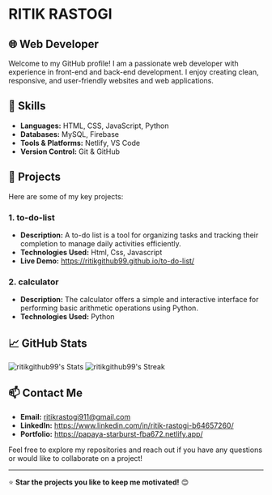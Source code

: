 # RITIK RASTOGI

## 🌐 Web Developer

Welcome to my GitHub profile! I am a passionate web developer with experience in front-end and back-end development. I enjoy creating clean, responsive, and user-friendly websites and web applications.

## 🚀 Skills

- **Languages:** HTML, CSS, JavaScript, Python
- **Databases:** MySQL, Firebase
- **Tools & Platforms:** Netlify, VS Code
- **Version Control:** Git & GitHub

## 📂 Projects

Here are some of my key projects:

### 1. to-do-list 
   - **Description:** A to-do list is a tool for organizing tasks and tracking their completion to manage daily activities efficiently.
   - **Technologies Used:** Html, Css, Javascript
   - **Live Demo:** https://ritikgithub99.github.io/to-do-list/

### 2. calculator 
   - **Description:** The calculator offers a simple and interactive interface for performing basic arithmetic operations using Python.
   - **Technologies Used:** Python
     
## 📈 GitHub Stats


![ritikgithub99's Stats](https://github-readme-stats.vercel.app/api?username=ritikgithub99&theme=vue-dark&show_icons=true&hide_border=false&count_private=true)
![ritikgithub99's Streak](https://github-readme-streak-stats.herokuapp.com/?user=ritikgithub99&theme=vue-dark&hide_border=false)


## 📫 Contact Me

- **Email:** ritikrastogi911@gmail.com
- **LinkedIn:** https://www.linkedin.com/in/ritik-rastogi-b64657260/
- **Portfolio:** https://papaya-starburst-fba672.netlify.app/

Feel free to explore my repositories and reach out if you have any questions or would like to collaborate on a project!

---

⭐️ **Star the projects you like to keep me motivated!** 😊
